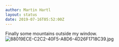 ```yaml
---
author: Martin Hartl
layout: status
date: 2019-07-16T05:52:00Z
---
```

Finally some mountains outside my window.
![88019ECE-C2C2-40F5-A8D6-4D26F1718C39.jpg](http://share.hartl.co/micro/88019ECE-C2C2-40F5-A8D6-4D26F1718C39.jpg)
